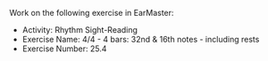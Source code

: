 Work on the following exercise in EarMaster:
- Activity: Rhythm Sight-Reading
- Exercise Name: 4/4 - 4 bars: 32nd & 16th notes - including rests
- Exercise Number: 25.4
